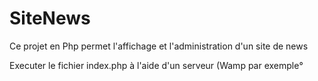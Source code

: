 # SiteNews
Ce projet en Php permet l'affichage et l'administration d'un site de news 


Executer le fichier index.php à l'aide d'un serveur (Wamp par exemple°
